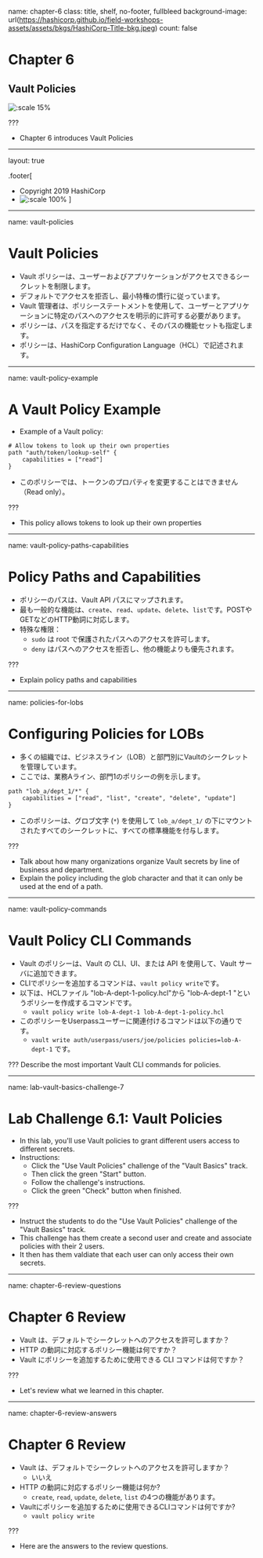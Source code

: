 name: chapter-6
class: title, shelf, no-footer, fullbleed
background-image: url(https://hashicorp.github.io/field-workshops-assets/assets/bkgs/HashiCorp-Title-bkg.jpeg)
count: false

# Chapter 6      
## Vault Policies

![:scale 15%](https://hashicorp.github.io/field-workshops-assets/assets/logos/logo_vault.png)

???

* Chapter 6 introduces Vault Policies

---
layout: true

.footer[
- Copyright 2019 HashiCorp
- ![:scale 100%](https://hashicorp.github.io/field-workshops-assets/assets/logos/HashiCorp_Icon_Black.svg)
]

---
name: vault-policies
# Vault Policies
* Vault ポリシーは、ユーザーおよびアプリケーションがアクセスできるシークレットを制限します。
* デフォルトでアクセスを拒否し、最小特権の慣行に従っています。
* Vault 管理者は、ポリシーステートメントを使用して、ユーザーとアプリケーションに特定のパスへのアクセスを明示的に許可する必要があります。
* ポリシーは、パスを指定するだけでなく、そのパスの機能セットも指定します。
* ポリシーは、HashiCorp Configuration Language（HCL）で記述されます。

---
name: vault-policy-example
# A Vault Policy Example
* Example of a Vault policy:
```hcl
# Allow tokens to look up their own properties
path "auth/token/lookup-self" {
    capabilities = ["read"]
}
```
* このポリシーでは、トークンのプロパティを変更することはできません（Read only）。

???
* This policy allows tokens to look up their own properties

---
name: vault-policy-paths-capabilities
# Policy Paths and Capabilities
* ポリシーのパスは、Vault API パスにマップされます。
* 最も一般的な機能は、`create`、`read`、`update`、`delete`、`list`です。POSTやGETなどのHTTP動詞に対応します。
* 特殊な権限：
  * `sudo` は root で保護されたパスへのアクセスを許可します。
  * `deny` はパスへのアクセスを拒否し、他の機能よりも優先されます。



???
* Explain policy paths and capabilities

---
name: policies-for-lobs
# Configuring Policies for LOBs
* 多くの組織では、ビジネスライン（LOB）と部門別にVaultのシークレットを管理しています。
* ここでは、業務Aライン、部門1のポリシーの例を示します。

```hcl
path "lob_a/dept_1/*" {
    capabilities = ["read", "list", "create", "delete", "update"]
}
```

* このポリシーは、グロブ文字 (`*`) を使用して `lob_a/dept_1/` の下にマウントされたすべてのシークレットに、すべての標準機能を付与します。


???
* Talk about how many organizations organize Vault secrets by line of business and department.
* Explain the policy including the glob character and that it can only be used at the end of a path.

---
name: vault-policy-commands
# Vault Policy CLI Commands
* Vault のポリシーは、Vault の CLI、UI、または API を使用して、Vault サーバに追加できます。
* CLIでポリシーを追加するコマンドは、`vault policy write`です。
* 以下は、HCLファイル "lob-A-dept-1-policy.hcl"から "lob-A-dept-1 "というポリシーを作成するコマンドです。
	* `vault policy write lob-A-dept-1 lob-A-dept-1-policy.hcl`
* このポリシーをUserpassユーザーに関連付けるコマンドは以下の通りです。
	* `vault write auth/userpass/users/joe/policies policies=lob-A-dept-1` です。

???
Describe the most important Vault CLI commands for policies.

---
name: lab-vault-basics-challenge-7
# Lab Challenge 6.1: Vault Policies
* In this lab, you'll use Vault policies to grant different users access to different secrets.
* Instructions:
  * Click the "Use Vault Policies" challenge of the "Vault Basics" track.
  * Then click the green "Start" button.
  * Follow the challenge's instructions.
  * Click the green "Check" button when finished.

???
* Instruct the students to do the "Use Vault Policies" challenge of the "Vault Basics" track.
* This challenge has them create a second user and create and associate policies with their 2 users.
* It then has them valdiate that each user can only access their own secrets.

---
name: chapter-6-review-questions
# Chapter 6 Review
* Vault は、デフォルトでシークレットへのアクセスを許可しますか？
* HTTP の動詞に対応するポリシー機能は何ですか？
* Vault にポリシーを追加するために使用できる CLI コマンドは何ですか？

???
* Let's review what we learned in this chapter.

---
name: chapter-6-review-answers
# Chapter 6 Review

* Vault は、デフォルトでシークレットへのアクセスを許可しますか？
  * いいえ
* HTTP の動詞に対応するポリシー機能は何か?
  * `create`, `read`, `update`, `delete`, `list` の4つの機能があります。
* Vaultにポリシーを追加するために使用できるCLIコマンドは何ですか?
  * `vault policy write` 

???
* Here are the answers to the review questions.
